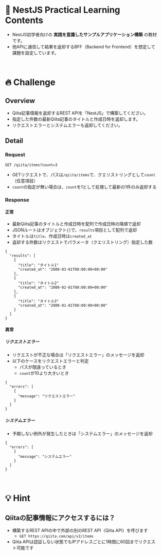 # 🐺 NestJS Practical Learning Contents
* NestJS初学者向けの **実践を意識したサンプルアプリケーション構築** の教材です。
* 他APIに通信して結果を返却するBFF（Backend for Frontend）を想定して課題を設定しています。

<br />

# 🔥 Challenge

## Overview
* Qiita記事情報を返却するREST APIを「NestJS」で構築してください。
* 指定した件数の最新Qiita記事のタイトルと作成日時を返却します。
* リクエストエラーとシステムエラーも返却してください。

## Detail

### Request

`GET /qiita/items?count=3`

* GETリクエストで、パスは`/qiita/items`で、クエリストリングとして`count`（任意項目）
* `count`の指定が無い場合は、`count`を1として処理して最新の1件のみ返却する

### Response

#### 正常

* 最新Qiita記事のタイトルと作成日時を配列で作成日時の降順で返却
* JSONルートはオブジェクト`{}`で、`results`項目として配列で返却
* タイトルは`title`、作成日時は`created_at`
* 返却する件数はリクエストでパラメータ（クエリストリング）指定した数

```
{
  "results": [
    {
      "title": "タイトル1"
      "created_at": "2000-03-01T00:00:00+00:00"
    },
    {
      "title": "タイトル2"
      "created_at": "2000-02-01T00:00:00+00:00"
    },
    {
      "title": "タイトル3"
      "created_at": "2000-01-01T00:00:00+00:00"
    }
  ]
}
```

#### 異常

##### リクエストエラー

* リクエストが不正な場合は「リクエストエラー」のメッセージを返却
* 以下のケースをリクエストエラーと判定
  * パスが間違っているとき
  * `count`が10より大きいとき

```
{
  "errors": [
    {
      "message": "リクエストエラー"
    }
  ]
}
```

##### システムエラー

* 予期しない例外が発生したときは「システムエラー」のメッセージを返却

```
{
  "errors": [
    {
      "message": "システムエラー"
    }
  ]
}
```

<br />

# 💡 Hint

## Qiitaの記事情報にアクセスするには？

* 構築するREST APIの中で外部の別のREST API（Qiita API）を呼びます
  * `GET https://qiita.com/api/v2/items`
* Qiita APIは認証しない状態でもIPアドレスごとに1時間に60回までリクエスト可能です

<br />
